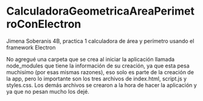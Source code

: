 # CalculadoraGeometricaAreaPerimetroConElectron
Jimena Soberanis 4B, practica 1 calculadora de área y perímetro usando el framework Electron

No agregué una carpeta que se crea al iniciar la aplicación llamada node_modules que tiene la información de su creación, ya que esta pesa muchisímo (por esas mismas razones), 
eso solo es parte de la creación de la app, pero lo importante son los tres archivos de index.html, script.js y styles.css.
Los demás archivos se crearon a la hora de hacer la aplicación y ya que no pesan mucho los dejé.
